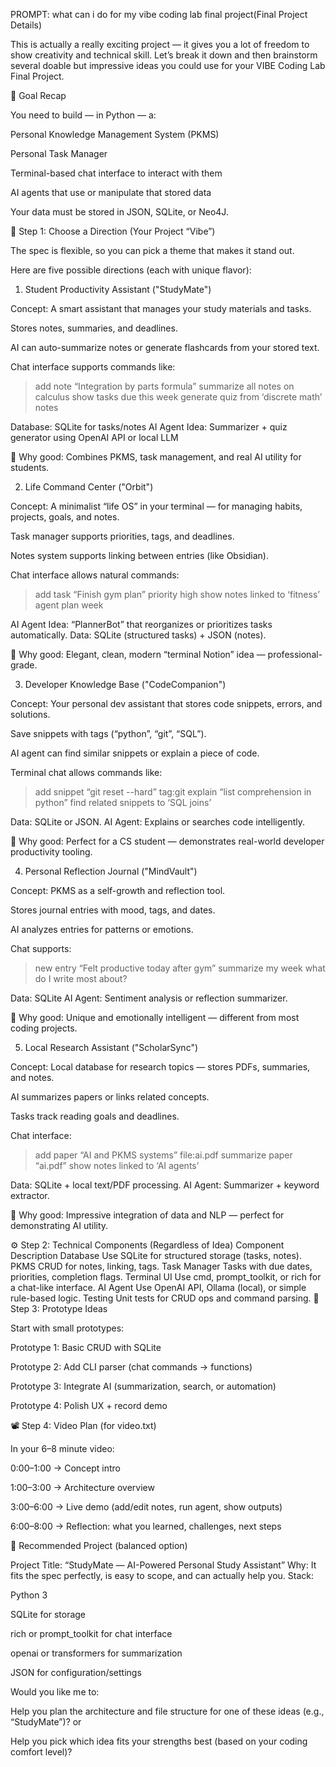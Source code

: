 PROMPT: what can i do for my vibe coding lab final project(Final Project Details)


This is actually a really exciting project — it gives you a lot of freedom to show creativity and technical skill. Let’s break it down and then brainstorm several doable but impressive ideas you could use for your VIBE Coding Lab Final Project.

🎯 Goal Recap

You need to build — in Python — a:

Personal Knowledge Management System (PKMS)

Personal Task Manager

Terminal-based chat interface to interact with them

AI agents that use or manipulate that stored data

Your data must be stored in JSON, SQLite, or Neo4J.

🧠 Step 1: Choose a Direction (Your Project “Vibe”)

The spec is flexible, so you can pick a theme that makes it stand out.

Here are five possible directions (each with unique flavor):

1. Student Productivity Assistant ("StudyMate")

Concept: A smart assistant that manages your study materials and tasks.

Stores notes, summaries, and deadlines.

AI can auto-summarize notes or generate flashcards from your stored text.

Chat interface supports commands like:

> add note “Integration by parts formula”
> summarize all notes on calculus
> show tasks due this week
> generate quiz from ‘discrete math’ notes


Database: SQLite for tasks/notes
AI Agent Idea: Summarizer + quiz generator using OpenAI API or local LLM

🧩 Why good: Combines PKMS, task management, and real AI utility for students.

2. Life Command Center ("Orbit")

Concept: A minimalist “life OS” in your terminal — for managing habits, projects, goals, and notes.

Task manager supports priorities, tags, and deadlines.

Notes system supports linking between entries (like Obsidian).

Chat interface allows natural commands:

> add task “Finish gym plan” priority high
> show notes linked to ‘fitness’
> agent plan week


AI Agent Idea: “PlannerBot” that reorganizes or prioritizes tasks automatically.
Data: SQLite (structured tasks) + JSON (notes).

🧩 Why good: Elegant, clean, modern “terminal Notion” idea — professional-grade.

3. Developer Knowledge Base ("CodeCompanion")

Concept: Your personal dev assistant that stores code snippets, errors, and solutions.

Save snippets with tags (“python”, “git”, “SQL”).

AI agent can find similar snippets or explain a piece of code.

Terminal chat allows commands like:

> add snippet “git reset --hard” tag:git
> explain “list comprehension in python”
> find related snippets to ‘SQL joins’


Data: SQLite or JSON.
AI Agent: Explains or searches code intelligently.

🧩 Why good: Perfect for a CS student — demonstrates real-world developer productivity tooling.

4. Personal Reflection Journal ("MindVault")

Concept: PKMS as a self-growth and reflection tool.

Stores journal entries with mood, tags, and dates.

AI analyzes entries for patterns or emotions.

Chat supports:

> new entry “Felt productive today after gym”
> summarize my week
> what do I write most about?


Data: SQLite
AI Agent: Sentiment analysis or reflection summarizer.

🧩 Why good: Unique and emotionally intelligent — different from most coding projects.

5. Local Research Assistant ("ScholarSync")

Concept: Local database for research topics — stores PDFs, summaries, and notes.

AI summarizes papers or links related concepts.

Tasks track reading goals and deadlines.

Chat interface:

> add paper “AI and PKMS systems” file:ai.pdf
> summarize paper “ai.pdf”
> show notes linked to ‘AI agents’


Data: SQLite + local text/PDF processing.
AI Agent: Summarizer + keyword extractor.

🧩 Why good: Impressive integration of data and NLP — perfect for demonstrating AI utility.

⚙️ Step 2: Technical Components (Regardless of Idea)
Component	Description
Database	Use SQLite for structured storage (tasks, notes).
PKMS	CRUD for notes, linking, tags.
Task Manager	Tasks with due dates, priorities, completion flags.
Terminal UI	Use cmd, prompt_toolkit, or rich for a chat-like interface.
AI Agent	Use OpenAI API, Ollama (local), or simple rule-based logic.
Testing	Unit tests for CRUD ops and command parsing.
🧩 Step 3: Prototype Ideas

Start with small prototypes:

Prototype 1: Basic CRUD with SQLite

Prototype 2: Add CLI parser (chat commands → functions)

Prototype 3: Integrate AI (summarization, search, or automation)

Prototype 4: Polish UX + record demo

📽️ Step 4: Video Plan (for video.txt)

In your 6–8 minute video:

0:00–1:00 → Concept intro

1:00–3:00 → Architecture overview

3:00–6:00 → Live demo (add/edit notes, run agent, show outputs)

6:00–8:00 → Reflection: what you learned, challenges, next steps

🚀 Recommended Project (balanced option)

Project Title: “StudyMate — AI-Powered Personal Study Assistant”
Why: It fits the spec perfectly, is easy to scope, and can actually help you.
Stack:

Python 3

SQLite for storage

rich or prompt_toolkit for chat interface

openai or transformers for summarization

JSON for configuration/settings

Would you like me to:

Help you plan the architecture and file structure for one of these ideas (e.g., “StudyMate”)?
or

Help you pick which idea fits your strengths best (based on your coding comfort level)?
